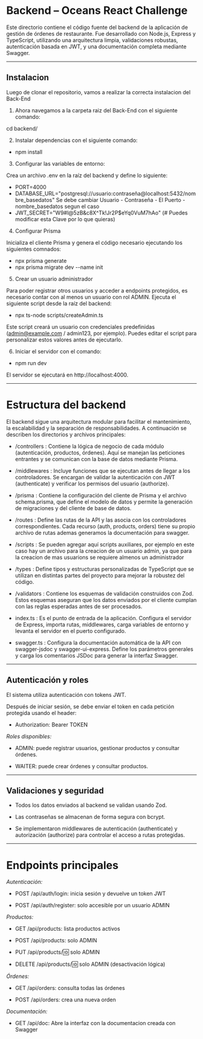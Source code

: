 # Backend – Oceans React Challenge

Este directorio contiene el código fuente del backend de la aplicación de gestión de órdenes de restaurante. Fue desarrollado con Node.js, Express y TypeScript, utilizando una arquitectura limpia, validaciones robustas, autenticación basada en JWT, y una documentación completa mediante Swagger.

---

## Instalacion

Luego de clonar el repositorio, vamos a realizar la correcta instalacion del Back-End

1. Ahora navegamos a la carpeta raiz del Back-End con el siguiente comando:

cd backend/

2. Instalar dependencias con el siguiente comando:

- npm install

3. Configurar las variables de entorno: 

Crea un archivo .env en la raíz del backend y define lo siguiente:

- PORT=4000
- DATABASE_URL="postgresql://usuario:contraseña@localhost:5432/nombre_basedatos" Se debe cambiar Usuario - Contraseña - El Puerto - nombre_basedatos segun el caso
- JWT_SECRET="W9#l@5zB&c8X^Tk!Jr2P$eYq0VuM7hAo" (# Puedes modificar esta Clave por lo que quieras)

4. Configurar Prisma

Inicializa el cliente Prisma y genera el código necesario ejecutando los siguientes comnados:

- npx prisma generate
- npx prisma migrate dev --name init

5. Crear un usuario administrador

Para poder registrar otros usuarios y acceder a endpoints protegidos, es necesario contar con al menos un usuario con rol ADMIN. Ejecuta el siguiente script desde la raíz del backend:

- npx ts-node scripts/createAdmin.ts

Este script creará un usuario con credenciales predefinidas (admin@example.com / admin123, por ejemplo). Puedes editar el script para personalizar estos valores antes de ejecutarlo.

6. Iniciar el servidor con el comando:

- npm run dev

El servidor se ejecutará en http://localhost:4000.

---

# Estructura del backend
El backend sigue una arquitectura modular para facilitar el mantenimiento, la escalabilidad y la separación de responsabilidades. A continuación se describen los directorios y archivos principales:

- /controllers : Contiene la lógica de negocio de cada módulo (autenticación, productos, órdenes). Aquí se manejan las peticiones entrantes y se comunican con la base de datos mediante Prisma.

- /middlewares : Incluye funciones que se ejecutan antes de llegar a los controladores. Se encargan de validar la autenticación con JWT (authenticate) y verificar los permisos del usuario (authorize).

- /prisma : Contiene la configuración del cliente de Prisma y el archivo schema.prisma, que define el modelo de datos y permite la generación de migraciones y del cliente de base de datos.

- /routes : Define las rutas de la API y las asocia con los controladores correspondientes. Cada recurso (auth, products, orders) tiene su propio archivo de rutas ademas generamos la documentación para swagger.

- /scripts : Se pueden agregar aquí scripts auxiliares, por ejemplo en este caso hay un archivo para la creacion de un usuario admin, ya que para la creacion de mas usuarions se requiere almenos un administrador

- /types : Define tipos y estructuras personalizadas de TypeScript que se utilizan en distintas partes del proyecto para mejorar la robustez del código.

- /validators : Contiene los esquemas de validación construidos con Zod. Estos esquemas aseguran que los datos enviados por el cliente cumplan con las reglas esperadas antes de ser procesados.

- index.ts : Es el punto de entrada de la aplicación. Configura el servidor de Express, importa rutas, middlewares, carga variables de entorno y levanta el servidor en el puerto configurado.

- swagger.ts : Configura la documentación automática de la API con swagger-jsdoc y swagger-ui-express. Define los parámetros generales y carga los comentarios JSDoc para generar la interfaz Swagger.

---

## Autenticación y roles
El sistema utiliza autenticación con tokens JWT.

Después de iniciar sesión, se debe enviar el token en cada petición protegida usando el header:

- Authorization: Bearer TOKEN

*Roles disponibles:*

- ADMIN: puede registrar usuarios, gestionar productos y consultar órdenes.

- WAITER: puede crear órdenes y consultar productos.

---

## Validaciones y seguridad
- Todos los datos enviados al backend se validan usando Zod.

- Las contraseñas se almacenan de forma segura con bcrypt.

- Se implementaron middlewares de autenticación (authenticate) y autorización (authorize) para controlar el acceso a rutas protegidas.

---

# Endpoints principales
*Autenticación:*

- POST /api/auth/login: inicia sesión y devuelve un token JWT

- POST /api/auth/register: solo accesible por un usuario ADMIN

*Productos:*

- GET /api/products: lista productos activos

- POST /api/products: solo ADMIN

- PUT /api/products/:id: solo ADMIN

- DELETE /api/products/:id: solo ADMIN (desactivación lógica)

*Órdenes:*

- GET /api/orders: consulta todas las órdenes

- POST /api/orders: crea una nueva orden

*Documentación:*

- GET /api/doc:  Abre la interfaz con la documentacion creada con Swagger

